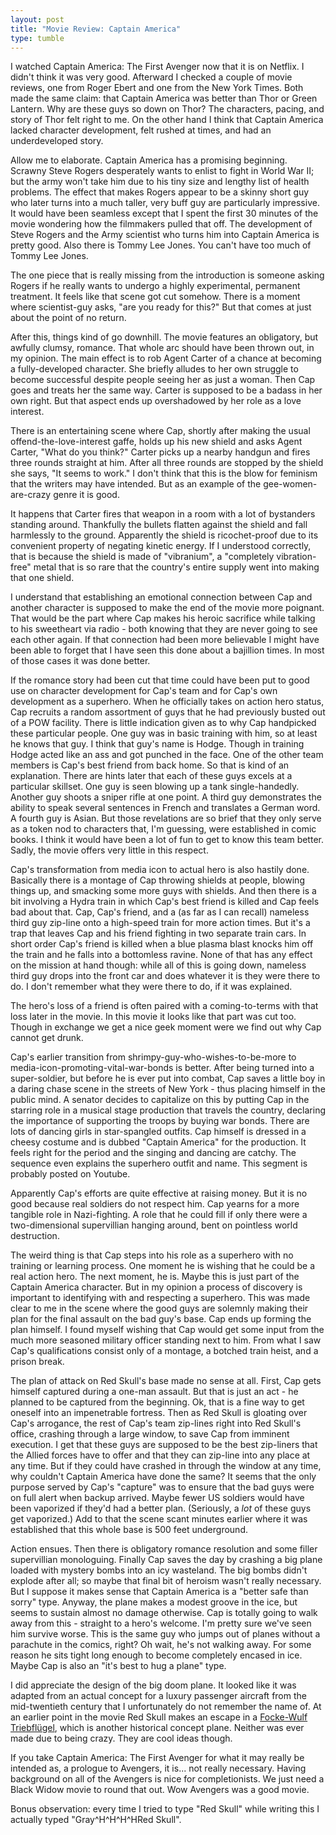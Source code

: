 ```yaml
---
layout: post
title: "Movie Review: Captain America"
type: tumble
---
```


I watched Captain America: The First Avenger now that it is on Netflix.
I didn't think it was very good.  Afterward I checked a couple of movie
reviews, one from Roger Ebert and one from the New York Times.  Both
made the same claim: that Captain America was better than Thor or Green
Lantern.  Why are these guys so down on Thor?  The characters, pacing,
and story of Thor felt right to me.  On the other hand I think that
Captain America lacked character development, felt rushed at times, and
had an underdeveloped story.

Allow me to elaborate.  Captain America has a promising beginning.
Scrawny Steve Rogers desperately wants to enlist to fight in World War
II; but the army won't take him due to his tiny size and lengthy list of
health problems.  The effect that makes Rogers appear to be a skinny
short guy who later turns into a much taller, very buff guy are
particularly impressive.  It would have been seamless except that
I spent the first 30 minutes of the movie wondering how the filmmakers
pulled that off.  The development of Steve Rogers and the Army scientist
who turns him into Captain America is pretty good.  Also there is Tommy
Lee Jones.  You can't have too much of Tommy Lee Jones.

The one piece that is really missing from the introduction is someone
asking Rogers if he really wants to undergo a highly experimental,
permanent treatment.  It feels like that scene got cut somehow.  There
is a moment where scientist-guy asks, "are you ready for this?"  But
that comes at just about the point of no return.

After this, things kind of go downhill.  The movie features an
obligatory, but awfully clumsy, romance.  That whole arc should have
been thrown out, in my opinion.  The main effect is to rob Agent Carter
of a chance at becoming a fully-developed character.  She briefly
alludes to her own struggle to become successful despite people seeing
her as just a woman.  Then Cap goes and treats her the same way.  Carter
is supposed to be a badass in her own right.  But that aspect ends up
overshadowed by her role as a love interest.

There is an entertaining scene where Cap, shortly after making the usual
offend-the-love-interest gaffe, holds up his new shield and asks Agent
Carter, "What do you think?"  Carter picks up a nearby handgun and fires
three rounds straight at him.  After all three rounds are stopped by the
shield she says, "It seems to work."  I don't think that this is the
blow for feminism that the writers may have intended.  But as an example
of the gee-women-are-crazy genre it is good.

It happens that Carter fires that weapon in a room with a lot of
bystanders standing around.  Thankfully the bullets flatten against the
shield and fall harmlessly to the ground.  Apparently the shield is
ricochet-proof due to its convenient property of negating kinetic
energy.  If I understood correctly, that is because the shield is made
of "vibranium", a "completely vibration-free" metal that is so rare that
the country's entire supply went into making that one shield.

I understand that establishing an emotional connection between Cap and
another character is supposed to make the end of the movie more
poignant.  That would be the part where Cap makes his heroic sacrifice
while talking to his sweetheart via radio - both knowing that they are
never going to see each other again.  If that connection had been more
believable I might have been able to forget that I have seen this done
about a bajillion times.  In most of those cases it was done better.

If the romance story had been cut that time could have been put to good
use on character development for Cap's team and for Cap's own
development as a superhero.  When he officially takes on action hero
status, Cap recruits a random assortment of guys that he had previously
busted out of a POW facility.  There is little indication given as to
why Cap handpicked these particular people.  One guy was in basic
training with him, so at least he knows that guy.  I think that guy's
name is Hodge.  Though in training Hodge acted like an ass and got
punched in the face.  One of the other team members is Cap's best friend
from back home.  So that is kind of an explanation.  There are hints
later that each of these guys excels at a particular skillset.  One guy
is seen blowing up a tank single-handedly.  Another guy shoots a sniper
rifle at one point.  A third guy demonstrates the ability to speak
several sentences in French and translates a German word.  A fourth guy
is Asian.  But those revelations are so brief that they only serve as
a token nod to characters that, I'm guessing, were established in comic
books.  I think it would have been a lot of fun to get to know this team
better.  Sadly, the movie offers very little in this respect.

Cap's transformation from media icon to actual hero is also hastily
done.  Basically there is a montage of Cap throwing shields at people,
blowing things up, and smacking some more guys with shields.  And then
there is a bit involving a Hydra train in which Cap's best friend is
killed and Cap feels bad about that.  Cap, Cap's friend, and a (as far
as I can recall) nameless third guy zip-line onto a high-speed train for
more action times.  But it's a trap that leaves Cap and his friend
fighting in two separate train cars.  In short order Cap's friend is
killed when a blue plasma blast knocks him off the train and he falls
into a bottomless ravine.  None of that has any effect on the mission at
hand though: while all of this is going down, nameless third guy drops
into the front car and does whatever it is they were there to do.
I don't remember what they were there to do, if it was explained.

The hero's loss of a friend is often paired with a coming-to-terms with
that loss later in the movie.  In this movie it looks like that part was
cut too.  Though in exchange we get a nice geek moment were we find out
why Cap cannot get drunk.

Cap's earlier transition from shrimpy-guy-who-wishes-to-be-more to
media-icon-promoting-vital-war-bonds is better.  After being turned into
a super-soldier, but before he is ever put into combat, Cap saves
a little boy in a daring chase scene in the streets of New York - thus
placing himself in the public mind.  A senator decides to capitalize on
this by putting Cap in the starring role in a musical stage production
that travels the country, declaring the importance of supporting the
troops by buying war bonds.  There are lots of dancing girls in
star-spangled outfits.  Cap himself is dressed in a cheesy costume and
is dubbed "Captain America" for the production.  It feels right for the
period and the singing and dancing are catchy.  The sequence even
explains the superhero outfit and name.  This segment is probably posted
on Youtube.

Apparently Cap's efforts are quite effective at raising money.  But it
is no good because real soldiers do not respect him.  Cap yearns for
a more tangible role in Nazi-fighting.  A role that he could fill if
only there were a two-dimensional supervillian hanging around, bent on
pointless world destruction.

The weird thing is that Cap steps into his role as a superhero with no
training or learning process.  One moment he is wishing that he could be
a real action hero.  The next moment, he is.  Maybe this is just part of
the Captain America character.  But in my opinion a process of discovery
is important to identifying with and respecting a superhero.  This was
made clear to me in the scene where the good guys are solemnly making
their plan for the final assault on the bad guy's base.  Cap ends up
forming the plan himself.  I found myself wishing that Cap would get
some input from the much more seasoned military officer standing next to
him.  From what I saw Cap's qualifications consist only of a montage,
a botched train heist, and a prison break.

The plan of attack on Red Skull's base made no sense at all.  First, Cap
gets himself captured during a one-man assault.  But that is just an act - he
planned to be captured from the beginning.  Ok, that is a fine way to
get oneself into an impenetrable fortress.  Then as Red Skull is
gloating over Cap's arrogance, the rest of Cap's team zip-lines right
into Red Skull's office, crashing through a large window, to save Cap
from imminent execution.  I get that these guys are supposed to be the
best zip-liners that the Allied forces have to offer and that they can
zip-line into any place at any time.  But if they could have crashed in
through the window at any time, why couldn't Captain America have done
the same?  It seems that the only purpose served by Cap's "capture" was
to ensure that the bad guys were on full alert when backup arrived.
Maybe fewer US soldiers would have been vaporized if they'd had a better
plan.  (Seriously, a *lot* of these guys get vaporized.)  Add to that
the scene scant minutes earlier where it was established that this whole
base is 500 feet underground.

Action ensues.  Then there is obligatory romance resolution and some
filler supervillian monologuing.  Finally Cap saves the day by crashing
a big plane loaded with mystery bombs into an icy wasteland.  The big
bombs didn't explode after all; so maybe that final bit of heroism
wasn't really necessary.  But I suppose it makes sense that Captain
America is a "better safe than sorry" type.  Anyway, the plane makes
a modest groove in the ice, but seems to sustain almost no damage
otherwise.  Cap is totally going to walk away from this - straight to
a hero's welcome.  I'm pretty sure we've seen him survive worse.  This
is the same guy who jumps out of planes without a parachute in the
comics, right?  Oh wait, he's not walking away.  For some reason he sits
tight long enough to become completely encased in ice.  Maybe Cap is
also an "it's best to hug a plane" type.

I did appreciate the design of the big doom plane.  It looked like it
was adapted from an actual concept for a luxury passenger aircraft from
the mid-twentieth century that I unfortunately do not remember the name
of.  At an earlier point in the movie Red Skull makes an escape in
a [Focke-Wulf Triebflügel][1], which is another historical concept
plane.  Neither was ever made due to being crazy.  They are cool ideas
though.

[1]: http://www.secretprojects.co.uk/forum/index.php?topic=13333.0

If you take Captain America: The First Avenger for what it may really be
intended as, a prologue to Avengers, it is... not really necessary.
Having background on all of the Avengers is nice for completionists.  We
just need a Black Widow movie to round that out.  Wow Avengers was
a good movie.

Bonus observation: every time I tried to type "Red Skull" while writing
this I actually typed "Gray^H^H^H^HRed Skull".
